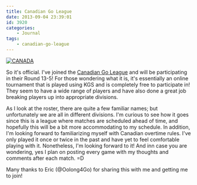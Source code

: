 ```yaml
---
title: Canadian Go League
date: 2013-09-04 23:39:01
id: 3920
categories:
	- Journal
tags:
	- canadian-go-league
---
```


[![CANADA](http://www.bengozen.com/wp-content/uploads/2013/09/CANADA.jpeg)](http://www.bengozen.com/wp-content/uploads/2013/09/CANADA.jpeg)

So it's official. I've joined the [Canadian Go League](http://members.go-canada.org/League "Canadian Go League") and will be participating in their Round 13-5! For those wondering what it is, it's essentially an online tournament that is played using KGS and is completely free to participate in! They seem to have a wide range of players and have also done a great job breaking players up into appropriate divisions.

As I look at the roster, there are quite a few familiar names; but unfortunately we are all in different divisions. I'm curious to see how it goes since this is a league where matches are scheduled ahead of time, and hopefully this will be a bit more accommodating to my schedule. In addition, I'm looking forward to familiarizing myself with Canadian overtime rules. I've only played it once or twice in the past and have yet to feel comfortable playing with it. Nonetheless, I'm looking forward to it! And inn case you are wondering, yes I plan on posting every game with my thoughts and comments after each match. =D

Many thanks to Eric (@Oolong4Go) for sharing this with me and getting me to join!